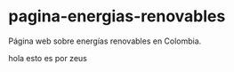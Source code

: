 # pagina-energias-renovables
Página web sobre energías renovables en Colombia.

hola esto es por zeus 
